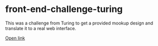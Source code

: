 # front-end-challenge-turing

This was a challenge from Turing to get a provided mookup design and translate it to a real web interface.

 [Open link](https://irzelindo/github.io)
